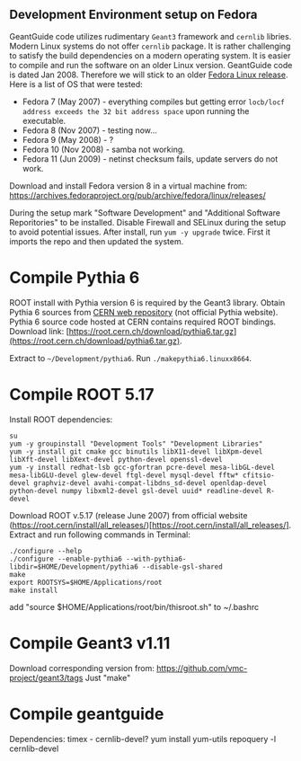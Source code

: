 Development Environment setup on Fedora
---------------------------------------

GeantGuide code utilizes rudimentary `Geant3` framework and `cernlib` libries. Modern Linux systems do not offer `cernlib` package. It is rather  challenging to satisfy the build dependencies on a modern operating system. It is easier to compile and run the software on an older Linux version. GeantGuide code is dated Jan 2008. Therefore we will stick to an older [Fedora Linux release](https://en.wikipedia.org/wiki/Fedora_Linux_release_history). Here is a list of OS that were tested:

* Fedora 7 (May 2007) - everything compiles but getting error `locb/locf address exceeds the 32 bit address space` upon running the executable.
* Fedora 8 (Nov 2007) - testing now...
* Fedora 9 (May 2008) - ?
* Fedora 10 (Nov 2008) - samba not working.
* Fedora 11 (Jun 2009) - netinst checksum fails, update servers do not work.

Download and install Fedora version 8 in a virtual machine from:
https://archives.fedoraproject.org/pub/archive/fedora/linux/releases/

During the setup mark "Software Development" and "Additional Software Reporitories" to be installed. Disable Firewall and SELinux during the setup to avoid potential issues. After install, run `yum -y upgrade` twice. First it imports the repo and then updated the system.


Compile Pythia 6
================

ROOT install with Pythia version 6 is required by the Geant3 library. Obtain Pythia 6 sources from [CERN web repository](https://root.cern.ch/download/) (not official Pythia website). Pythia 6 source code hosted at CERN contains required ROOT bindings. Download link: [https://root.cern.ch/download/pythia6.tar.gz](https://root.cern.ch/download/pythia6.tar.gz).

Extract to `~/Development/pythia6`. Run `./makepythia6.linuxx8664`.


Compile ROOT 5.17
=================

Install ROOT dependencies:

```
su
yum -y groupinstall "Development Tools" "Development Libraries"
yum -y install git cmake gcc binutils libX11-devel libXpm-devel libXft-devel libXext-devel python-devel openssl-devel
yum -y install redhat-lsb gcc-gfortran pcre-devel mesa-libGL-devel mesa-libGLU-devel glew-devel ftgl-devel mysql-devel fftw* cfitsio-devel graphviz-devel avahi-compat-libdns_sd-devel openldap-devel python-devel numpy libxml2-devel gsl-devel uuid* readline-devel R-devel
```

Download ROOT v.5.17 (release June 2007) from official website (https://root.cern/install/all_releases/)[https://root.cern/install/all_releases/]. Extract and run following commands in Terminal:

```
./configure --help
./configure --enable-pythia6 --with-pythia6-libdir=$HOME/Development/pythia6 --disable-gsl-shared
make
export ROOTSYS=$HOME/Applications/root
make install
```

add "source $HOME/Applications/root/bin/thisroot.sh" to ~/.bashrc


Compile Geant3 v1.11
====================

Download corresponding version from: https://github.com/vmc-project/geant3/tags
Just "make"

Compile geantguide
==================

Dependencies: timex - cernlib-devel?
yum install yum-utils
repoquery -l cernlib-devel
